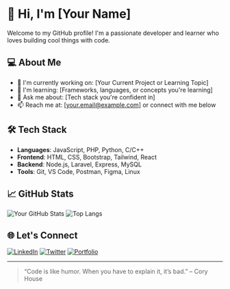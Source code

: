 # 👋 Hi, I'm [Your Name]

Welcome to my GitHub profile! I'm a passionate developer and learner who loves building cool things with code.

## 💻 About Me

- 🔭 I'm currently working on: [Your Current Project or Learning Topic]
- 🌱 I'm learning: [Frameworks, languages, or concepts you're learning]
- 💬 Ask me about: [Tech stack you're confident in]
- 📫 Reach me at: [your.email@example.com] or connect with me below

## 🛠️ Tech Stack

- **Languages**: JavaScript, PHP, Python, C/C++
- **Frontend**: HTML, CSS, Bootstrap, Tailwind, React
- **Backend**: Node.js, Laravel, Express, MySQL
- **Tools**: Git, VS Code, Postman, Figma, Linux

## 📈 GitHub Stats

![Your GitHub Stats](https://github-readme-stats.vercel.app/api?username=your-username&show_icons=true&theme=tokyonight)
![Top Langs](https://github-readme-stats.vercel.app/api/top-langs/?username=your-username&layout=compact&theme=tokyonight)

## 🌐 Let's Connect

[![LinkedIn](https://img.shields.io/badge/LinkedIn-blue?style=for-the-badge&logo=linkedin&logoColor=white)](https://linkedin.com/in/your-profile)
[![Twitter](https://img.shields.io/badge/Twitter-blue?style=for-the-badge&logo=twitter&logoColor=white)](https://twitter.com/yourhandle)
[![Portfolio](https://img.shields.io/badge/Portfolio-000?style=for-the-badge&logo=firefox&logoColor=white)](https://yourportfolio.com)

---

> “Code is like humor. When you have to explain it, it’s bad.” – Cory House
